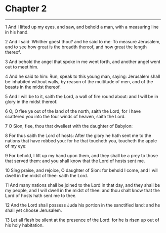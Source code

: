 # Chapter 2

***

1 And I lifted up my eyes, and saw, and behold a man, with a measuring line in his hand.

2 And I said: Whither goest thou? and he said to me: To measure Jerusalem, and to see how great is the breadth thereof, and how great the length thereof.

3 And behold the angel that spoke in me went forth, and another angel went out to meet him.

4 And he said to him: Run, speak to this young man, saying: Jerusalem shall be inhabited without walls, by reason of the multitude of men, and of the beasts in the midst thereof.

5 And I will be to it, saith the Lord, a wall of fire round about: and I will be in glory in the midst thereof.

6 O, O flee ye out of the land of the north, saith the Lord, for I have scattered you into the four winds of heaven, saith the Lord.

7 O Sion, flee, thou that dwellest with the daughter of Babylon:

8 For thus saith the Lord of hosts: After the glory he hath sent me to the nations that have robbed you: for he that toucheth you, toucheth the apple of my eye:

9 For behold, I lift up my hand upon them, and they shall be a prey to those that served them: and you shall know that the Lord of hosts sent me.

10 Sing praise, and rejoice, O daughter of Sion: for behold I come, and I will dwell in the midst of thee: saith the Lord.

11 And many nations shall be joined to the Lord in that day, and they shall be my people, and I will dwell in the midst of thee: and thou shalt know that the Lord of hosts hath sent me to thee.

12 And the Lord shall possess Juda his portion in the sanctified land: and he shall yet choose Jerusalem.

13 Let all flesh be silent at the presence of the Lord: for he is risen up out of his holy habitation.

